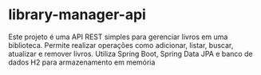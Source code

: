 # library-manager-api
Este projeto é uma API REST simples para gerenciar livros em uma biblioteca. Permite realizar operações como adicionar, listar, buscar, atualizar e remover livros. Utiliza Spring Boot, Spring Data JPA e banco de dados H2 para armazenamento em memória
